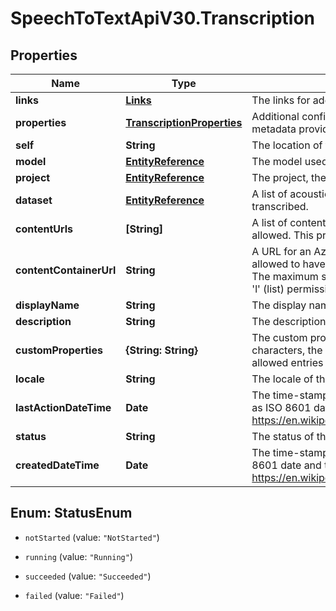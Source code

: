 # SpeechToTextApiV30.Transcription

## Properties
Name | Type | Description | Notes
------------ | ------------- | ------------- | -------------
**links** | [**Links**](Links.md) | The links for additional actions or content related to this transcription. | [optional] 
**properties** | [**TranscriptionProperties**](TranscriptionProperties.md) | Additional configuration options when creating a new transcription and additional metadata provided by the service. | [optional] 
**self** | **String** | The location of this entity. | [optional] 
**model** | [**EntityReference**](EntityReference.md) | The model used in this transcription. | [optional] 
**project** | [**EntityReference**](EntityReference.md) | The project, the transcription is associated with. | [optional] 
**dataset** | [**EntityReference**](EntityReference.md) | A list of acoustic or audio files datasets containing the audio files that will be transcribed. | [optional] 
**contentUrls** | **[String]** | A list of content urls to get audio files from for transcription. Up to 1000 urls are allowed.  This property will not be returned in a response. | [optional] 
**contentContainerUrl** | **String** | A URL for an Azure blob container that contains the audio files. A container is allowed to have a maximum size of 5GB and a maximum number of 10000 blobs.  The maximum size for a blob is 2.5GB.   Container SAS should contain 'r' (read) and 'l' (list) permissions.   This property will not be returned in a response. | [optional] 
**displayName** | **String** | The display name of the object. | 
**description** | **String** | The description of the object. | [optional] 
**customProperties** | **{String: String}** | The custom properties of this entity. The maximum allowed key length is 64 characters, the maximum  allowed value length is 256 characters and the count of allowed entries is 10. | [optional] 
**locale** | **String** | The locale of the contained data. | 
**lastActionDateTime** | **Date** | The time-stamp when the current status was entered.  The time stamp is encoded as ISO 8601 date and time format  (\"YYYY-MM-DDThh:mm:ssZ\", see https://en.wikipedia.org/wiki/ISO_8601#Combined_date_and_time_representations). | [optional] 
**status** | **String** | The status of the object. | [optional] 
**createdDateTime** | **Date** | The time-stamp when the object was created.  The time stamp is encoded as ISO 8601 date and time format  (\"YYYY-MM-DDThh:mm:ssZ\", see https://en.wikipedia.org/wiki/ISO_8601#Combined_date_and_time_representations). | [optional] 


<a name="StatusEnum"></a>
## Enum: StatusEnum


* `notStarted` (value: `"NotStarted"`)

* `running` (value: `"Running"`)

* `succeeded` (value: `"Succeeded"`)

* `failed` (value: `"Failed"`)




